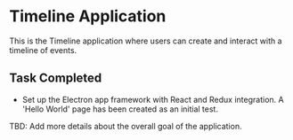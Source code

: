 # Timeline Application

This is the Timeline application where users can create and interact with a timeline of events.

## Task Completed

- Set up the Electron app framework with React and Redux integration. A 'Hello World' page has been created as an initial test.

TBD: Add more details about the overall goal of the application.
